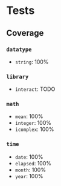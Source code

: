 # Tests

## Coverage

### `datatype` 

* `string`: 100%

### `library`

* `interact`: TODO

### `math`

* `mean`: 100%
* `integer`: 100%
* `icomplex`: 100%

### `time`

* `date`: 100% 
* `elapsed`: 100%  
* `month`: 100%  
* `year`: 100%
